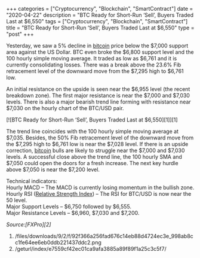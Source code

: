 +++
categories = ["Cryptocurrency", "Blockchain", "SmartContract"]
date = "2020-04-22"
description = "BTC Ready for Short-Run ‘Sell’, Buyers Traded Last at $6,550"
tags = ["Cryptocurrency", "Blockchain", "SmartContract"]
title = "BTC Ready for Short-Run ‘Sell’, Buyers Traded Last at $6,550"
type = "post"
+++

Yesterday, we saw a 5% decline in [bitcoin](https://www.letsplayfx.com/blog/forex-for-bitcoin/) price below the $7,000 support
area against the US Dollar. BTC even broke the $6,800 support level and
the 100 hourly simple moving average. It traded as low as $6,761 and it
is currently consolidating losses. There was a break above the 23.6% Fib
retracement level of the downward move from the $7,295 high to $6,761
low.

An initial resistance on the upside is seen near the $6,955 level (the
recent breakdown zone). The first major resistance is near the $7,000
and $7,030 levels. There is also a major bearish trend line forming with
resistance near $7,030 on the hourly chart of the BTC/USD pair.

[![BTC Ready for Short-Run ‘Sell’, Buyers Traded Last at $6,550][1]][1]

The trend line coincides with the 100 hourly simple moving average at
$7,035. Besides, the 50% Fib retracement level of the downward move from
the $7,295 high to $6,761 low is near the $7,028 level. If there is an
upside correction, [bitcoin](https://www.letsplayfx.com/blog/forex-for-bitcoin/) bulls are likely to struggle near the $7,000
and $7,030 levels. A successful close above the trend line, the 100
hourly SMA and $7,050 could open the doors for a fresh increase. The
next key hurdle above $7,050 is near the $7,200 level.

Technical indicators:  
Hourly MACD – The MACD is currently losing momentum in the bullish zone.  
Hourly RSI ([Relative Strength Index](https://www.algotradesoft.org/custom-indicator/relative-strength-index.html)) – The RSI for BTC/USD is now near
the 50 level.  
Major Support Levels – $6,750 followed by $6,555.  
Major Resistance Levels – $6,960, $7,030 and $7,200.

_Source:[FXPro][2]_

   1. /files/downloads/9/2/f/92f366a256fad676c14eb88d4724ec3e_998ab8cc1fe64ee6eb0ddb221437ddc2.png
   2. /geturl/index/e7559cf42ec01ca9afa3885a89f89f1a25c3c5f7/